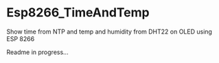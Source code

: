 # Esp8266_TimeAndTemp
Show time from NTP and temp and humidity from DHT22 on OLED using ESP 8266

Readme in progress...
